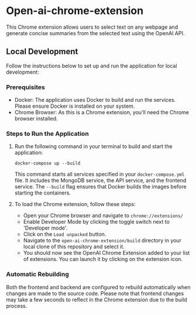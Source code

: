 # Open-ai-chrome-extension

This Chrome extension allows users to select text on any webpage and generate concise summaries from the selected text using the OpenAI API.

## Local Development

Follow the instructions below to set up and run the application for local development:

### Prerequisites

- Docker: The application uses Docker to build and run the services. Please ensure Docker is installed on your system.
- Chrome Browser: As this is a Chrome extension, you'll need the Chrome browser installed.

### Steps to Run the Application

1. Run the following command in your terminal to build and start the application:

    ```
    docker-compose up --build
    ```

    This command starts all services specified in your `docker-compose.yml` file. It includes the MongoDB service, the API service, and the frontend service. The `--build` flag ensures that Docker builds the images before starting the containers.

2. To load the Chrome extension, follow these steps:

    - Open your Chrome browser and navigate to `chrome://extensions/`
    - Enable Developer Mode by clicking the toggle switch next to 'Developer mode'.
    - Click on the `Load unpacked` button.
    - Navigate to the `open-ai-chrome-extension/build` directory in your local clone of this repository and select it.
    - You should now see the OpenAI Chrome Extension added to your list of extensions. You can launch it by clicking on the extension icon.

### Automatic Rebuilding

Both the frontend and backend are configured to rebuild automatically when changes are made to the source code. Please note that frontend changes may take a few seconds to reflect in the Chrome extension due to the build process.